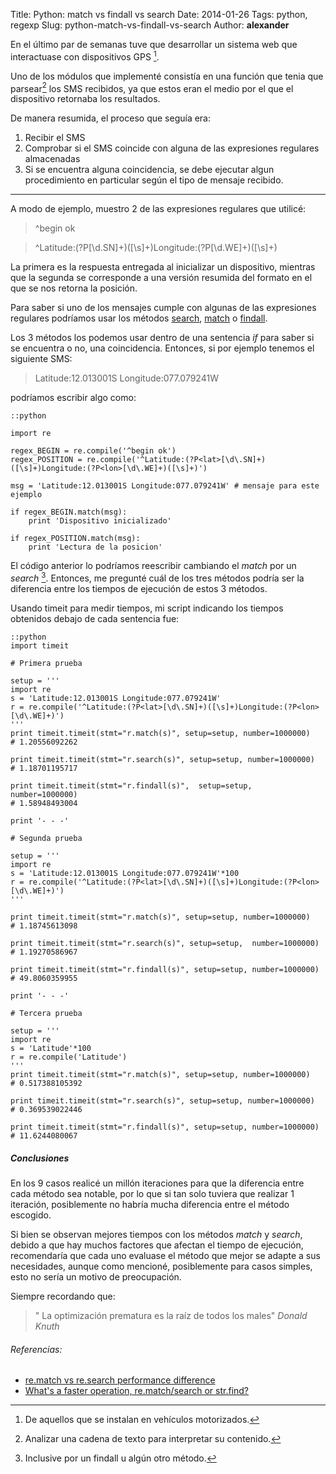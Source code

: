 Title: Python: match vs findall vs search
Date: 2014-01-26
Tags: python, regexp
Slug: python-match-vs-findall-vs-search
Author: __alexander__

En el último par de semanas tuve que desarrollar un sistema web que interactuase con dispositivos GPS [^1].

Uno de los módulos que implementé consistía en una función que tenia que parsear[^2] los SMS recibidos, ya que estos eran el medio por el que el dispositivo retornaba los resultados.

De manera resumida, el proceso que seguía era:

1. Recibir el SMS
2. Comprobar si el SMS coincide con alguna de las expresiones regulares almacenadas
3. Si se encuentra alguna coincidencia, se debe ejecutar algun procedimiento en particular según el tipo de mensaje recibido.

- - -
A modo de ejemplo, muestro 2 de las expresiones regulares que utilicé:

> ^begin ok

> ^Latitude:(?P<lat>[\d\.SN]+)([\s]+)Longitude:(?P<lon>[\d\.WE]+)([\s]+)

La primera es la respuesta entregada al inicializar un dispositivo, mientras que la segunda se corresponde a una versión resumida del formato en el que se nos retorna la posición.

Para saber si uno de los mensajes cumple con algunas de las expresiones regulares podríamos usar los métodos  [search][re-search], [match][re-match] o [findall][re-findall].

Los 3 métodos los podemos usar dentro de una sentencia *if* para saber si se encuentra o no, una coincidencia. Entonces, si por ejemplo tenemos el siguiente SMS:

> Latitude:12.013001S Longitude:077.079241W

podríamos escribir algo como:

~~~
::python

import re

regex_BEGIN = re.compile('^begin ok')
regex_POSITION = re.compile('^Latitude:(?P<lat>[\d\.SN]+)([\s]+)Longitude:(?P<lon>[\d\.WE]+)([\s]+)')

msg = 'Latitude:12.013001S Longitude:077.079241W' # mensaje para este ejemplo

if regex_BEGIN.match(msg):
    print 'Dispositivo inicializado'

if regex_POSITION.match(msg):
    print 'Lectura de la posicion'

~~~

El código anterior lo podríamos reescribir cambiando el *match* por un *search* [^3]. Entonces, me pregunté cuál de los tres métodos podría ser la diferencia entre los tiempos de ejecución de estos 3 métodos.

Usando timeit para medir tiempos, mi script indicando los tiempos obtenidos debajo de cada sentencia fue:

~~~
::python
import timeit

# Primera prueba

setup = '''
import re
s = 'Latitude:12.013001S Longitude:077.079241W'
r = re.compile('^Latitude:(?P<lat>[\d\.SN]+)([\s]+)Longitude:(?P<lon>[\d\.WE]+)')
'''
print timeit.timeit(stmt="r.match(s)", setup=setup, number=1000000)
# 1.20556092262

print timeit.timeit(stmt="r.search(s)", setup=setup, number=1000000)
# 1.18701195717

print timeit.timeit(stmt="r.findall(s)",  setup=setup,  number=1000000)
# 1.58948493004

print '- - -'

# Segunda prueba

setup = '''
import re
s = 'Latitude:12.013001S Longitude:077.079241W'*100
r = re.compile('^Latitude:(?P<lat>[\d\.SN]+)([\s]+)Longitude:(?P<lon>[\d\.WE]+)')
'''

print timeit.timeit(stmt="r.match(s)", setup=setup, number=1000000)
# 1.18745613098

print timeit.timeit(stmt="r.search(s)", setup=setup,  number=1000000)
# 1.19270586967

print timeit.timeit(stmt="r.findall(s)", setup=setup, number=1000000)
# 49.8060359955

print '- - -'

# Tercera prueba

setup = '''
import re
s = 'Latitude'*100
r = re.compile('Latitude')
'''
print timeit.timeit(stmt="r.match(s)", setup=setup, number=1000000)
# 0.517388105392

print timeit.timeit(stmt="r.search(s)", setup=setup, number=1000000)
# 0.369539022446

print timeit.timeit(stmt="r.findall(s)", setup=setup, number=1000000)
# 11.6244080067

~~~

##### Conclusiones

En los 9 casos realicé un millón iteraciones para que la diferencia entre cada método sea notable, por lo que si tan solo tuviera que realizar 1 iteración, posiblemente no habría mucha diferencia entre el método escogido.

Si bien se observan mejores tiempos con los métodos *match* y *search*, debido a que hay muchos factores que afectan el tiempo de ejecución, recomendaría que cada uno evaluase el método que mejor se adapte a sus necesidades, aunque como mencioné, posiblemente para casos simples, esto no sería un motivo de preocupación.

Siempre recordando que:

> " La optimización prematura es la raíz de todos los males"  *Donald Knuth*

###### Referencias:

- [re.match vs re.search performance difference][ref_1]
- [What's a faster operation, re.match/search or str.find?][ref_2]

[^1]: De aquellos que se instalan en vehículos motorizados.
[^2]: Analizar una cadena de texto para interpretar su contenido.
[^3]: Inclusive por un findall u algún otro método.

[re-search]: http://docs.python.org/2/library/re.html#re.search
[re-match]: http://docs.python.org/2/library/re.html#re.match
[re-findall]: http://docs.python.org/2/library/re.html#re.findall

[ref_1]: http://stackoverflow.com/questions/12803709/
[ref_2]: http://stackoverflow.com/questions/4901523